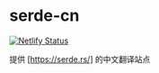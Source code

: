 # serde-cn

[![Netlify Status](https://api.netlify.com/api/v1/badges/29dcdfcd-3367-45d7-bb6b-1a43b02aea88/deploy-status)](https://app.netlify.com/sites/serde-cn/deploys)

提供 [https://serde.rs/] 的中文翻译站点

